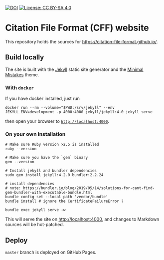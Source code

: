 [![DOI](https://zenodo.org/badge/DOI/10.5281/zenodo.1003149.svg)](https://doi.org/10.5281/zenodo.1003149) [![License: CC BY-SA 4.0](https://img.shields.io/badge/License-CC%20BY--SA%204.0-lightgrey.svg)](https://creativecommons.org/licenses/by-sa/4.0/)

# Citation File Format (CFF) website

This repository holds the sources for <https://citation-file-format.github.io/>.


## Build locally

The site is built with the [Jekyll](https://jekyllrb.com/) static site generator and the [Minimal Mistakes](https://mmistakes.github.io/minimal-mistakes/) theme.

### With `docker`

If you have docker installed, just run

```shell
docker run --rm --volume="$PWD:/srv/jekyll" --env JEKYLL_ENV=development -p 4000:4000 jekyll/jekyll:4.0 jekyll serve
```

then open your browser to [`http://localhost:4000`](http://localhost:4000).


### On your own installation

```shell
# Make sure Ruby version >2.5 is installed
ruby --version

# Make sure you have the `gem` binary
gem --version

# Install jekyll and bundler dependencies
sudo gem install jekyll:4.2.0 bundler:2.2.24

# install dependencies
# note: https://bundler.io/blog/2019/05/14/solutions-for-cant-find-gem-bundler-with-executable-bundle.html
bundle config set --local path 'vendor/bundle'
bundle install # ignore the CertificateFailureError ?

bundle exec jekyll serve -w
```

This will serve the site on <http://localhost:4000>, and changes to Markdown sources will be hot-patched.

## Deploy

`master` branch is deployed on GitHub Pages.
